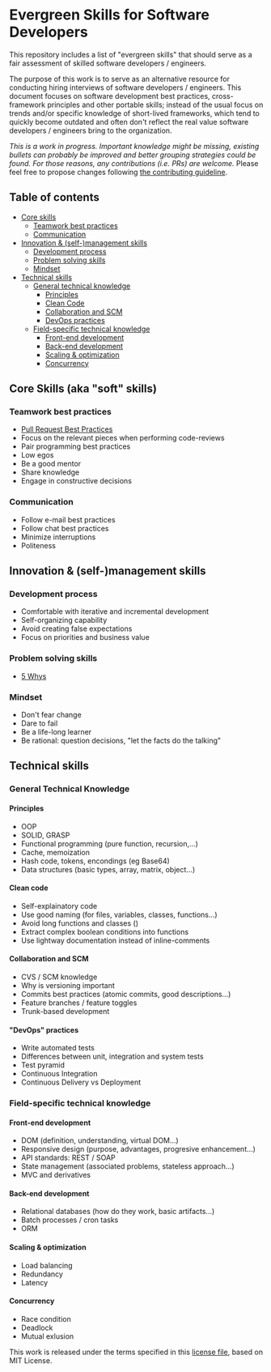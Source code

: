 # Evergreen Skills for Software Developers
This repository includes a list of "evergreen skills" that should serve as a fair assessment of skilled software developers / engineers.

The purpose of this work is to serve as an alternative resource for conducting hiring interviews of software developers / engineers. This document focuses on software development best practices, cross-framework principles and other portable skills; instead of the usual focus on trends and/or specific knowledge of short-lived frameworks, which tend to quickly become outdated and often don't reflect the real value software developers / engineers bring to the organization.

_This is a work in progress. Important knowledge might be missing, existing bullets can probably be improved and better grouping strategies could be found. For those reasons, any contributions (i.e. PRs) are welcome._ Please feel free to propose changes following [the contributing guideline](CONTRIBUTING.md).

## Table of contents

- [Core skills](#core-skills-aka-soft-skills)
  - [Teamwork best practices](#teamwork-best-practices)
  - [Communication](#communication)
- [Innovation & (self-)management skills](#innovation--self-management-skills)
  - [Development process](#development-process)
  - [Problem solving skills](#problem-solving-skills)
  - [Mindset](#mindset)
- [Technical skills](#technical-skills)
  - [General technical knowledge](#general-technical-knowledge)
    - [Principles](#principles)
    - [Clean Code](#clean-code)
    - [Collaboration and SCM](#collaboration-and-SCM)
    - [DevOps practices](#devops-practices)
  - [Field-specific technical knowledge](#field-specific-technical-knowledge)
    - [Front-end development](#front-end-development)
    - [Back-end development](#back-end-development)
    - [Scaling & optimization](#scaling--optimization)
    - [Concurrency](#concurrency)


## Core Skills (aka "soft" skills)

### Teamwork best practices

* [Pull Request Best Practices](https://blog.github.com/2015-01-21-how-to-write-the-perfect-pull-request/)
* Focus on the relevant pieces when performing code-reviews
* Pair programming best practices
* Low egos
* Be a good mentor
* Share knowledge
* Engage in constructive decisions

### Communication

* Follow e-mail best practices
* Follow chat best practices
* Minimize interruptions
* Politeness

## Innovation & (self-)management skills

### Development process

* Comfortable with iterative and incremental development
* Self-organizing capability
* Avoid creating false expectations
* Focus on priorities and business value

### Problem solving skills

* [5 Whys](http://en.wikipedia.org/wiki/5_Whys)

### Mindset

* Don't fear change
* Dare to fail
* Be a life-long learner
* Be rational: question decisions, "let the facts do the talking"

## Technical skills

### General Technical Knowledge

#### Principles
 * OOP
 * SOLID, GRASP
 * Functional programming (pure function, recursion,...)
 * Cache, memoization
 * Hash code, tokens, encondings (eg Base64)
 * Data structures (basic types, array, matrix, object...)

#### Clean code
 * Self-explainatory code
 * Use good naming (for files, variables, classes, functions...)
 * Avoid long functions and classes ()
 * Extract complex boolean conditions into functions
 * Use lightway documentation instead of inline-comments

#### Collaboration and SCM
 * CVS / SCM knowledge
 * Why is versioning important
 * Commits best practices (atomic commits, good descriptions...)
 * Feature branches / feature toggles
 * Trunk-based development

#### "DevOps" practices
 * Write automated tests
 * Differences between unit, integration and system tests
 * Test pyramid
 * Continuous Integration
 * Continuous Delivery vs Deployment

### Field-specific technical knowledge

#### Front-end development
 * DOM (definition, understanding, virtual DOM...)
 * Responsive design (purpose, advantages, progresive enhancement...)
 * API standards: REST / SOAP
 * State management (associated problems, stateless approach...)
 * MVC and derivatives

#### Back-end development
 * Relational databases (how do they work, basic artifacts...)
 * Batch processes / cron tasks
 * ORM

#### Scaling & optimization
 * Load balancing
 * Redundancy
 * Latency

#### Concurrency
 * Race condition
 * Deadlock
 * Mutual exlusion

This work is released under the terms specified in this [license file](LICENSE.md), based on MIT License.
